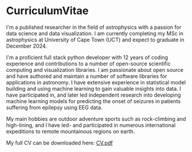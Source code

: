 # CurriculumVitae

I'm a published researcher in the field of astrophysics with a passion for data
science and data visualization. I am currently completing my MSc in astrophysics
at University of Cape Town (UCT) and expect to graduate in December 2024. 

I'm a proficient full stack python developer with 12 years of coding experience
and contributions to a number of open-source scientific computing and
visualization libraries. I am passionate about open source and have authored and
maintain a number of software libraries for applications in astronomy. I have
extensive experience in statistical model building and using machine learning to
gain valuable insights into data. I have participated in, and later led
independent research into developing machine learning models for predicting the
onset of seizures in patients suffering from epilepsy using EEG data. 

My main hobbies are outdoor adventure sports such as rock-climbing and
high-lining, and I have led- and participated in numerous international
expeditions to remote mountainous regions on earth.


My full CV can be downloaded here: [CV.pdf](../main/CV.pdf "My CV")